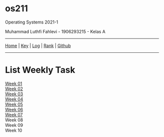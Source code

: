 # os211
Operating Systems 2021-1

Muhammad Luthfi Fahlevi - 1906293215 - Kelas A

---

[Home](https://luthfifahlevi.github.io/os211/ "Home Page") | [Key](https://luthfifahlevi.github.io/os211/TXT/mypubkey.txt "mypubkey.txt") | [Log](https://luthfifahlevi.github.io/os211/TXT/mylog.txt) | [Rank](https://luthfifahlevi.github.io/os211/TXT/myrank.txt) | [Github](https://github.com/luthfifahlevi/os211/)

---

# List Weekly Task
[Week 01](https://luthfifahlevi.github.io/os211/W01) <br>
[Week 02](https://luthfifahlevi.github.io/os211/W02) <br>
[Week 03](https://luthfifahlevi.github.io/os211/W03) <br>
[Week 04](https://luthfifahlevi.github.io/os211/W04) <br>
[Week 05](https://luthfifahlevi.github.io/os211/W05) <br>
[Week 06](https://luthfifahlevi.github.io/os211/W06) <br>
[Week 07](https://luthfifahlevi.github.io/os211/W07) <br>
Week 08 <br>
Week 09 <br>
Week 10 <br>
